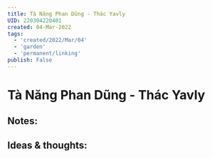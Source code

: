 ```yaml
---
title: Tà Năng Phan Dũng - Thác Yavly
UID: 220304220401
created: 04-Mar-2022
tags:
  - 'created/2022/Mar/04'
  - 'garden'
  - 'permanent/linking'
publish: False
---
```

# Tà Năng Phan Dũng - Thác Yavly

## Notes:


## Ideas & thoughts:


